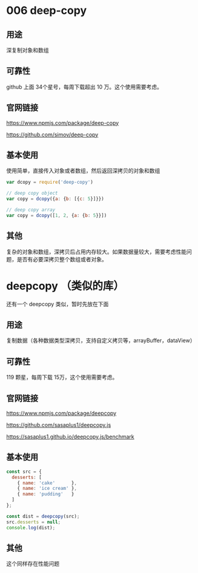 # 006 deep-copy

## 用途

深复制对象和数组

## 可靠性

github 上面 34个星号，每周下载超出 10 万。这个使用需要考虑。

## 官网链接

https://www.npmjs.com/package/deep-copy

https://github.com/simov/deep-copy

## 基本使用

使用简单，直接传入对象或者数组，然后返回深拷贝的对象和数组

```js
var dcopy = require('deep-copy')

// deep copy object
var copy = dcopy({a: {b: [{c: 5}]}})

// deep copy array
var copy = dcopy([1, 2, {a: {b: 5}}])

```

## 其他

复杂的对象和数组，深拷贝后占用内存较大。如果数据量较大，需要考虑性能问题，是否有必要深拷贝整个数组或者对象。



# deepcopy （类似的库）

还有一个 deepcopy 类似，暂时先放在下面

## 用途

复制数据（各种数据类型深拷贝，支持自定义拷贝等，arrayBuffer，dataView）

## 可靠性

119 颗星，每周下载 15万，这个使用需要考虑。

## 官网链接

https://www.npmjs.com/package/deepcopy

https://github.com/sasaplus1/deepcopy.js

https://sasaplus1.github.io/deepcopy.js/benchmark

## 基本使用


```js
const src = {
  desserts: [
    { name: 'cake'      },
    { name: 'ice cream' },
    { name: 'pudding'   }
  ]
};

const dist = deepcopy(src);
src.desserts = null;
console.log(dist);

```

## 其他

这个同样存在性能问题
